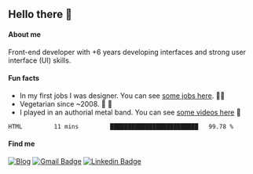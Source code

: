 ## Hello there 🤘

#### About me

Front-end developer with +6 years developing interfaces and strong user interface (UI) skills.

#### Fun facts

- In my first jobs I was designer. You can see [some jobs here](https://www.behance.net/edermunhoz1384). 👨‍💻
- Vegetarian since ~2008. 🌱 🍄
- I played in an authorial metal band. You can see [some videos here](https://www.youtube.com/watch?v=73xqyuybYWc&ab_channel=OrckOut) 🎸

<!--START_SECTION:waka-->
```text
HTML         11 mins         █████████████████████████   99.78 % 
```
<!--END_SECTION:waka-->

#### Find me

[![Blog](https://img.shields.io/badge/blog-https%3A%2F%2Federmunhozsantos.com%2F-orange)](https://edermunhozsantos.netlify.app/)
[![Gmail Badge](https://img.shields.io/badge/-edermunhozsantos@gmail.com-c14438?style=flat-square&logo=Gmail&logoColor=white&link=mailto:edermunhozsantos@gmail.com)](mailto:edermunhozsantos@gmail.com)
[![Linkedin Badge](https://img.shields.io/badge/-LinkedIn-blue?style=flat-square&logo=Linkedin&logoColor=white&link=eder-munhoz-dos-santos-52965b66)](https://www.linkedin.com/in/eder-munhoz-dos-santos-52965b66)
